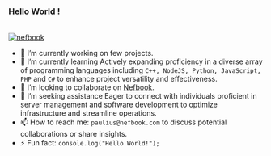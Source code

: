 ### Hello World !
<!--  **paulius-bulotas/paulius-bulotas** is a ✨ _special_ ✨ repository because its `README.md` (this file) appears on your GitHub profile. -->
<br>
<a href="https://about.nefbook.com/"> <img src="https://github.com/paulius-bulotas/paulius-bulotas/assets/70526727/cdad4be4-0c51-4737-8a22-24a7b9d763ce" alt="nefbook"> </a>


<br>

- 🔭 I’m currently working on few projects.
- 🌱 I’m currently learning Actively expanding proficiency in a diverse array of programming languages including `C++, NodeJS, Python, JavaScript, PHP` and `C#` to enhance project versatility and effectiveness.
- 👯 I’m looking to collaborate on [Nefbook](https://www.about.nefbook.com).
- 🤔 I’m seeking assistance Eager to connect with individuals proficient in server management and software development to optimize infrastructure and streamline operations.
- 📫 How to reach me: `paulius@nefbook.com` to discuss potential collaborations or share insights.
- ⚡ Fun fact: `console.log("Hello World!");`

